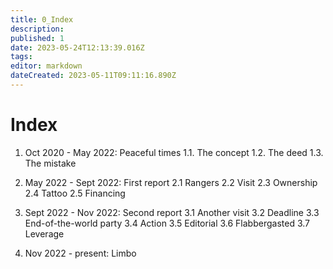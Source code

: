 ```yaml
---
title: 0_Index
description: 
published: 1
date: 2023-05-24T12:13:39.016Z
tags: 
editor: markdown
dateCreated: 2023-05-11T09:11:16.890Z
---
```


# Index

1. Oct 2020 - May 2022: Peaceful times
   1.1. The concept
   1.2. The deed
   1.3. The mistake

2. May 2022 - Sept 2022: First report
   2.1 Rangers
   2.2 Visit
   2.3 Ownership
   2.4 Tattoo
   2.5 Financing

3. Sept 2022 - Nov 2022: Second report
   3.1 Another visit
   3.2 Deadline
   3.3 End-of-the-world party
   3.4 Action
   3.5 Editorial
   3.6 Flabbergasted
   3.7 Leverage

4. Nov 2022 - present: Limbo